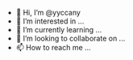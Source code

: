 - 👋 Hi, I’m @yyccany
- 👀 I’m interested in ...
- 🌱 I’m currently learning ...
- 💞️ I’m looking to collaborate on ...
- 📫 How to reach me ...

<!---
yyccany/yyccany is a ✨ special ✨ repository because its `README.md` (this file) appears on your GitHub profile.
You can click the Preview link to take a look at your changes.
--->
